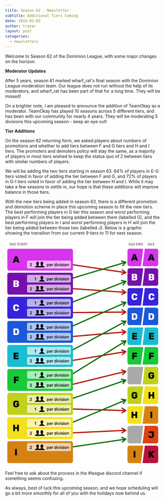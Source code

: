 ```yaml
---
title: Season 62 - Newsletter
subtitle: Additional Tiers Coming
date: 2024-02-03
author: tracer
layout: post
categories:
  - newsletters
---
```

Welcome to Season 62 of the Dominion League, with some major changes on the horizon.

**Moderator Updates**

After 5 years, season 61 marked wharf_rat's final season with the Dominion League moderation team. Our league does not run without the help of its moderators, and wharf_rat has been part of that for a long time. They will be missed!

On a brighter note, I am pleased to announce the addition of TeamOkay as a moderator. TeamOkay has played 10 seasons across 5 different tiers, and has been with our community for nearly 4 years. They will be moderating 5 divisions this upcoming season - keep an eye out!

**Tier Additions**

On the season 62 returning form, we asked players about numbers of promotions and whether to add tiers between F and G tiers and H and I tiers. The promoters and demoters policy will stay the same, as a majority of players in most tiers wished to keep the status quo of 2 between tiers with similar numbers of players.

We will be adding the two tiers starting in season 63. 64% of players in E-G tiers voted in favor of adding the tier between F and G, and 72% of players in G-I tiers voted in favor of adding the tier between H and I. While it may take a few seasons to settle in, our hope is that these additions will improve balance in those tiers.

With the new tiers being added in season 63, there is a different promotion and demotion scheme in place this upcoming season to fill the new tiers. The best performing players in G tier this season and worst performing players in F will join the tier being added between them (labelled G), and the best performing players in I and worst performing players in H will join the tier being added between those two (labelled J). Below is a graphic showing the transition from our current 9 tiers to 11 for next season.

![Two tiers being added between others](/img/uploads/season-62-promotion-demotion-chart.png "Season 61 -> 62 Default Promotion Rules")

Feel free to ask about the process in the #league discord channel if something seems confusing.

As always, best of luck this upcoming season, and we hope scheduling will go a bit more smoothly for all of you with the holidays now behind us.